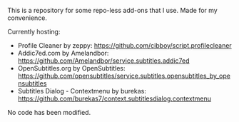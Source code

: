 This is a repository for some repo-less add-ons that I use. Made for my convenience.

Currently hosting:

- Profile Cleaner by zeppy: https://github.com/cibboy/script.profilecleaner
- Addic7ed.com by Amelandbor: https://github.com/Amelandbor/service.subtitles.addic7ed
- OpenSubtitles.org by OpenSubtitles: https://github.com/opensubtitles/service.subtitles.opensubtitles_by_opensubtitles
- Subtitles Dialog - Contextmenu by burekas: https://github.com/burekas7/context.subtitlesdialog.contextmenu


No code has been modified.
